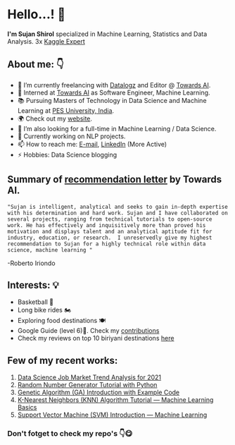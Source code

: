 # Hello...! 👋

**I'm Sujan Shirol** specialized in Machine Learning, Statistics and Data Analysis. 3x [Kaggle Expert](https://www.kaggle.com/sujan97)

## About me: 👇

- 🎯 I’m currently freelancing with [Datalogz](https://www.datalogz.io) and Editor @ [Towards AI](https://towardsai.net).
- 🥇 Interned at  [Towards AI](https://www.linkedin.com/company/towards-artificial-intelligence/) as Software Engineer, Machine Learning.
- 📚 Pursuing Masters of Technology in Data Science and Machine Learning at [PES University, India](https://pes.edu).
- 🌍 Check out my [website](https://sujan-shirol.wixsite.com/resume).
- 🚀 I’m also looking for a full-time in Machine Learning / Data Science.
- 💬 Currently working on NLP projects.
- 📫 How to reach me: [E-mail](mailto:sshirol73@gmail.com), [LinkedIn](https://www.linkedin.com/in/sujan-shirol/) (More Active)
- ⚡ Hobbies: Data Science blogging

## Summary of [recommendation letter](https://user-images.githubusercontent.com/71747522/131354906-ccb93408-ac41-4eab-a76b-59bc8edfe86a.png) by Towards AI.
`"Sujan is intelligent, analytical and seeks to gain in-depth expertise with his determination and hard work. Sujan and I have collaborated on several projects, ranging from technical tutorials to open-source work. He has effectively and inquisitively more than proved his motivation and displays talent and an analytical aptitude fit for industry, education, or research.  I unreservedly give my highest recommendation to Sujan for a highly technical role within data science, machine learning "`

-Roberto Iriondo

## Interests: 💡
- Basketball 🏀
- Long bike rides 🏍️
- Exploring food destinations 🍽
- Google Guide (level 6)🤠. Check my [contributions](https://maps.app.goo.gl/EPFd666AoyhdWwHt9)
- Check my reviews on top 10 biriyani destinations [here](https://www.google.com/maps/placelists/list/zdgKBclzNJSzL8VMh6pB-QtVkcguYw)

## Few of my recent works:
1. [Data Science Job Market Trend Analysis for 2021](https://pub.towardsai.net/current-data-science-job-market-trend-analysis-future-4184f03a04ca?source=friends_link&sk=a6a4a77eb5ca0cfb61d2c9382e3ad3c2)
2. [Random Number Generator Tutorial with Python](https://pub.towardsai.net/random-number-generator-tutorial-with-python-3b35986132c7?source=friends_link&sk=c70b98e0e7e3fdc089afcefd1ff66d32)
3. [Genetic Algorithm (GA) Introduction with Example Code](https://pub.towardsai.net/genetic-algorithm-ga-introduction-with-example-code-e59f9bc58eaf?source=friends_link&sk=9354f7181d726dd0c005301129dda9e9)
4. [K-Nearest Neighbors (KNN) Algorithm Tutorial — Machine Learning Basics](https://pub.towardsai.net/k-nearest-neighbors-knn-algorithm-tutorial-machine-learning-basics-ml-ec6756d3e0ac?source=friends_link&sk=4ab6eec752ef4293bad0e490eb3ca864)
5. [Support Vector Machine (SVM) Introduction — Machine Learning](https://pub.towardsai.net/support-vector-machine-svm-introduction-machine-learning-8c56b7da63f1?source=friends_link&sk=fa4eff1d93971e1903784ffe156f5567)

### Don't fotget to check my repo's 👇😋
